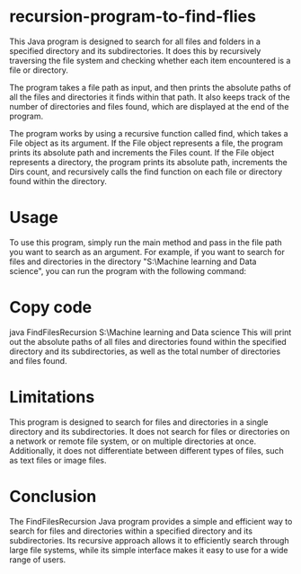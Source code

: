 # recursion-program-to-find-flies

This Java program is designed to search for all files and folders in a specified directory and its subdirectories. It does this by recursively traversing the file system and checking whether each item encountered is a file or directory.

The program takes a file path as input, and then prints the absolute paths of all the files and directories it finds within that path. It also keeps track of the number of directories and files found, which are displayed at the end of the program.

The program works by using a recursive function called find, which takes a File object as its argument. If the File object represents a file, the program prints its absolute path and increments the Files count. If the File object represents a directory, the program prints its absolute path, increments the Dirs count, and recursively calls the find function on each file or directory found within the directory.

# Usage
To use this program, simply run the main method and pass in the file path you want to search as an argument. For example, if you want to search for files and directories in the directory "S:\Machine learning and Data science", you can run the program with the following command:

# Copy code
java FindFilesRecursion S:\Machine learning and Data science
This will print out the absolute paths of all files and directories found within the specified directory and its subdirectories, as well as the total number of directories and files found.

# Limitations
This program is designed to search for files and directories in a single directory and its subdirectories. It does not search for files or directories on a network or remote file system, or on multiple directories at once. Additionally, it does not differentiate between different types of files, such as text files or image files.

# Conclusion
The FindFilesRecursion Java program provides a simple and efficient way to search for files and directories within a specified directory and its subdirectories. Its recursive approach allows it to efficiently search through large file systems, while its simple interface makes it easy to use for a wide range of users.
